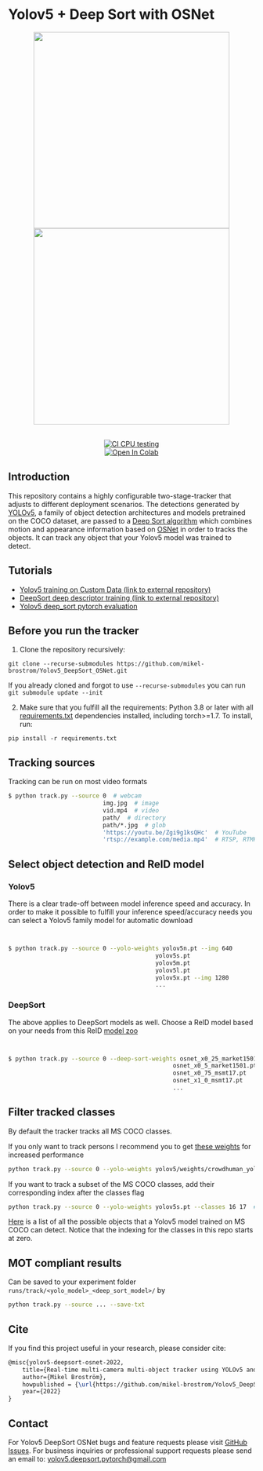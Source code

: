 # Yolov5 + Deep Sort with OSNet





<div align="center">
<p>
<img src="MOT16_eval/track_pedestrians.gif" width="400"/> <img src="MOT16_eval/track_all.gif" width="400"/> 
</p>
<br>
<div>
<a href="https://github.com/mikel-brostrom/Yolov5_DeepSort_Pytorch/actions"><img src="https://github.com/mikel-brostrom/Yolov5_DeepSort_Pytorch/workflows/CI%20CPU%20testing/badge.svg" alt="CI CPU testing"></a>
<br>  
<a href="https://colab.research.google.com/drive/18nIqkBr68TkK8dHdarxTco6svHUJGggY?usp=sharing"><img src="https://colab.research.google.com/assets/colab-badge.svg" alt="Open In Colab"></a>
 
</div>

</div>


## Introduction

This repository contains a highly configurable two-stage-tracker that adjusts to different deployment scenarios. The detections generated by [YOLOv5](https://github.com/ultralytics/yolov5), a family of object detection architectures and models pretrained on the COCO dataset, are passed to a [Deep Sort algorithm](https://github.com/ZQPei/deep_sort_pytorch) which combines motion and appearance information based on [OSNet](https://github.com/KaiyangZhou/deep-person-reid) in order to tracks the objects. It can track any object that your Yolov5 model was trained to detect.


## Tutorials

* [Yolov5 training on Custom Data (link to external repository)](https://github.com/ultralytics/yolov5/wiki/Train-Custom-Data)&nbsp;
* [DeepSort deep descriptor training (link to external repository)](https://kaiyangzhou.github.io/deep-person-reid/user_guide.html)&nbsp;
* [Yolov5 deep_sort pytorch evaluation](https://github.com/mikel-brostrom/Yolov5_DeepSort_Pytorch/wiki/Evaluation)&nbsp;



## Before you run the tracker

1. Clone the repository recursively:

`git clone --recurse-submodules https://github.com/mikel-brostrom/Yolov5_DeepSort_OSNet.git`

If you already cloned and forgot to use `--recurse-submodules` you can run `git submodule update --init`

2. Make sure that you fulfill all the requirements: Python 3.8 or later with all [requirements.txt](https://github.com/mikel-brostrom/Yolov5_DeepSort_Pytorch/blob/master/requirements.txt) dependencies installed, including torch>=1.7. To install, run:

`pip install -r requirements.txt`


## Tracking sources

Tracking can be run on most video formats

```bash
$ python track.py --source 0  # webcam
                           img.jpg  # image
                           vid.mp4  # video
                           path/  # directory
                           path/*.jpg  # glob
                           'https://youtu.be/Zgi9g1ksQHc'  # YouTube
                           'rtsp://example.com/media.mp4'  # RTSP, RTMP, HTTP stream
```


## Select object detection and ReID model

### Yolov5

There is a clear trade-off between model inference speed and accuracy. In order to make it possible to fulfill your inference speed/accuracy needs
you can select a Yolov5 family model for automatic download

```bash


$ python track.py --source 0 --yolo-weights yolov5n.pt --img 640
                                          yolov5s.pt
                                          yolov5m.pt
                                          yolov5l.pt 
                                          yolov5x.pt --img 1280
                                          ...
```

### DeepSort

The above applies to DeepSort models as well. Choose a ReID model based on your needs from this ReID [model zoo](https://kaiyangzhou.github.io/deep-person-reid/MODEL_ZOO)

```bash


$ python track.py --source 0 --deep-sort-weights osnet_x0_25_market1501.pt
                                               osnet_x0_5_market1501.pt
                                               osnet_x0_75_msmt17.pt
                                               osnet_x1_0_msmt17.pt
                                               ...
```

## Filter tracked classes

By default the tracker tracks all MS COCO classes.

If you only want to track persons I recommend you to get [these weights](https://drive.google.com/file/d/1gglIwqxaH2iTvy6lZlXuAcMpd_U0GCUb/view?usp=sharing) for increased performance

```bash
python track.py --source 0 --yolo-weights yolov5/weights/crowdhuman_yolov5m.pt --classes 0  # tracks persons, only
```

If you want to track a subset of the MS COCO classes, add their corresponding index after the classes flag

```bash
python track.py --source 0 --yolo-weights yolov5s.pt --classes 16 17  # tracks cats and dogs, only
```

[Here](https://tech.amikelive.com/node-718/what-object-categories-labels-are-in-coco-dataset/) is a list of all the possible objects that a Yolov5 model trained on MS COCO can detect. Notice that the indexing for the classes in this repo starts at zero.


## MOT compliant results

Can be saved to your experiment folder `runs/track/<yolo_model>_<deep_sort_model>/` by 

```bash
python track.py --source ... --save-txt
```


## Cite

If you find this project useful in your research, please consider cite:

```latex
@misc{yolov5-deepsort-osnet-2022,
    title={Real-time multi-camera multi-object tracker using YOLOv5 and DeepSort with OSNet},
    author={Mikel Broström},
    howpublished = {\url{https://github.com/mikel-brostrom/Yolov5_DeepSort_OSNet}},
    year={2022}
}
```

## Contact 

For Yolov5 DeepSort OSNet bugs and feature requests please visit [GitHub Issues](https://github.com/mikel-brostrom/Yolov5_DeepSort_OSNet/issues). For business inquiries or professional support requests please send an email to: yolov5.deepsort.pytorch@gmail.com
